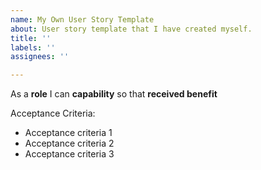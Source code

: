 ```yaml
---
name: My Own User Story Template
about: User story template that I have created myself.
title: ''
labels: ''
assignees: ''

---
```


As a **role** I can **capability** so that **received benefit**

Acceptance Criteria:
- Acceptance criteria 1
- Acceptance criteria 2
- Acceptance criteria 3
